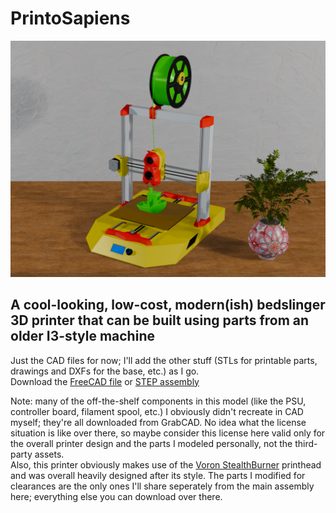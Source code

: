 # PrintoSapiens

![alt text](https://github.com/ChronicMechatronic/PrintoSapiens/blob/main/renders/PrintoSapiens.png)

## A cool-looking, low-cost, modern(ish) bedslinger 3D printer that can be built using parts from an older I3-style machine

Just the CAD files for now; I'll add the other stuff (STLs for printable parts, drawings and DXFs for the base, etc.) as I go.\
Download the [FreeCAD file](https://drive.google.com/file/d/16oUMGvnlRqHtTNbWmS9C6yU7JHYZHUGY/view?usp=sharing) or [STEP assembly](https://drive.google.com/file/d/1Rc-gUZN0Lh5QLSH7OIJOY7BAhNWv18Eq/view?usp=sharing)

Note: many of the off-the-shelf components in this model (like the PSU, controller board, filament spool, etc.) I obviously didn't recreate in CAD myself; they're all downloaded from GrabCAD. No idea what the license situation is like over there, so maybe consider this license here valid only for the overall printer design and the parts I modeled personally, not the third-party assets.\
Also, this printer obviously makes use of the [Voron StealthBurner](https://github.com/VoronDesign/Voron-Stealthburner/tree/main) printhead and was overall heavily designed after its style.
The parts I modified for clearances are the only ones I'll share seperately from the main assembly here; everything else you can download over there.
